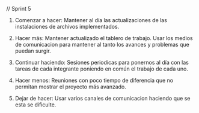 // Sprint 5

1. Comenzar a hacer:
Mantener al día las actualizaciones de las instalaciones de archivos implementados.


2. Hacer más:
Mantener actualizado el tablero de trabajo.
Usar los medios de comunicacion para mantener al tanto los avances y problemas que puedan surgir.

3. Continuar haciendo:
Sesiones periodicas para ponernos al día con las tareas de cada integrante poniendo en común el
trabajo de cada uno.

4. Hacer menos:
Reuniones con poco tiempo de diferencia que no permitan mostrar el proyecto más avanzado.

5. Dejar de hacer:
Usar varios canales de comunicacion haciendo que se esta se dificulte.


